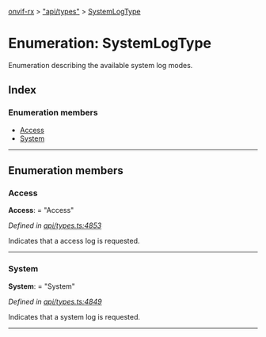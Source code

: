 [onvif-rx](../README.md) > ["api/types"](../modules/_api_types_.md) > [SystemLogType](../enums/_api_types_.systemlogtype.md)

# Enumeration: SystemLogType

Enumeration describing the available system log modes.

## Index

### Enumeration members

* [Access](_api_types_.systemlogtype.md#access)
* [System](_api_types_.systemlogtype.md#system)

---

## Enumeration members

<a id="access"></a>

###  Access

**Access**:  = "Access"

*Defined in [api/types.ts:4853](https://github.com/patrickmichalina/onvif-rx/blob/d62cee9/src/api/types.ts#L4853)*

Indicates that a access log is requested.

___
<a id="system"></a>

###  System

**System**:  = "System"

*Defined in [api/types.ts:4849](https://github.com/patrickmichalina/onvif-rx/blob/d62cee9/src/api/types.ts#L4849)*

Indicates that a system log is requested.

___

